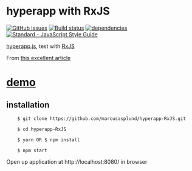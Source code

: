 # hyperapp with RxJS

[![GitHub issues](https://img.shields.io/github/issues/marcusasplund/hyperapp-RxJS.svg)](https://github.com/marcusasplund/hyperapp-RxJS/issues)
[![Build status](https://travis-ci.org/marcusasplund/hyperapp-RxJS.svg?branch=master)](https://travis-ci.org/marcusasplund/hyperapp-RxJS)
[![dependencies](https://david-dm.org/marcusasplund/hyperapp-RxJS.svg)](https://david-dm.org/marcusasplund/hyperapp-RxJS)
[![Standard - JavaScript Style Guide](https://cdn.rawgit.com/feross/standard/master/badge.svg)](https://github.com/feross/standard)

[hyperapp.js](https://github.com/hyperapp/hyperapp), test with [RxJS](https://github.com/Reactive-Extensions/RxJS)

From [this excellent article](https://glebbahmutov.com/blog/pure-programming-with-hyper-app/)

# [demo](https://pap.as/hyperapp/RxJS/)

## installation

````
    $ git clone https://github.com/marcusasplund/hyperapp-RxJS.git
    
    $ cd hyperapp-RxJS

    $ yarn OR $ npm install

    $ npm start
````
Open up application at http://localhost:8080/ in browser

